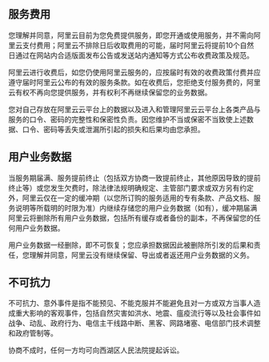 

<!--
 * @version:
 * @Author:  StevenJokess https://github.com/StevenJokess
 * @Date: 2020-12-06 23:28:20
 * @LastEditors:  StevenJokess https://github.com/StevenJokess
 * @LastEditTime: 2020-12-06 23:33:26
 * @Description:
 * @TODO::
 * @Reference:http://terms.aliyun.com/legal-agreement/terms/suit_bu1_ali_cloud/suit_bu1_ali_cloud201802261104_19214.html?spm=a2c4g.11186623.2.11.58bf5c39z5GukP
-->

## 服务费用

您理解并同意，阿里云目前为您免费提供服务，即您开通或使用服务，并不需向阿里云支付费用；阿里云不排除日后收取费用的可能，届时阿里云将提前10个自然日通过在网站内合适版面发布公告或发送站内通知等方式公布收费政策及规范。

阿里云进行收费后，如您仍使用阿里云服务的，应按届时有效的收费政策付费并应遵守届时阿里云公布的有效的服务条款。如在收费后，您拒绝支付服务费的，阿里云有权不再向您提供服务，并有权利不再继续保留您的业务数据。

您对自己存放在阿里云云平台上的数据以及进入和管理阿里云云平台上各类产品与服务的口令、密码的完整性和保密性负责。因您维护不当或保密不当致使上述数据、口令、密码等丢失或泄漏所引起的损失和后果均由您承担。

## 用户业务数据



当服务期届满、服务提前终止（包括双方协商一致提前终止，其他原因导致的提前终止等）或您发生欠费时，除法律法规明确规定、主管部门要求或双方另有约定外，阿里云仅在一定的缓冲期（以您所订购的服务适用的专有条款、产品文档、服务说明等所载明的时限为准）内继续存储您的用户业务数据（如有），缓冲期届满阿里云将删除所有用户业务数据，包括所有缓存或者备份的副本，不再保留您的任何用户业务数据。


用户业务数据一经删除，即不可恢复；您应承担数据因此被删除所引发的后果和责任，您理解并同意，阿里云没有继续保留、导出或者返还用户业务数据的义务。

## 不可抗力

不可抗力、意外事件是指不能预见、不能克服并不能避免且对一方或双方当事人造成重大影响的客观事件，包括自然灾害如洪水、地震、瘟疫流行等以及社会事件如战争、动乱、政府行为、电信主干线路中断、黑客、网路堵塞、电信部门技术调整和政府管制等。

协商不成时，任何一方均可向西湖区人民法院提起诉讼。
